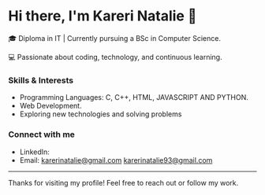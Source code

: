 # Hi there, I'm Kareri Natalie 👋

🎓 Diploma in IT | Currently pursuing a BSc in Computer Science.

💻 Passionate about coding, technology, and continuous learning.

### Skills & Interests
- Programming Languages: C, C++, HTML, JAVASCRIPT AND PYTHON.
- Web Development.
- Exploring new technologies and solving problems


### Connect with me
- LinkedIn:
- Email: karerinatalie@gmail.com
         karerinatalie93@gmail.com

---

Thanks for visiting my profile! Feel free to reach out or follow my work.


<!---
Karerinatalie/Karerinatalie is a ✨ special ✨ repository because its `README.md` (this file) appears on your GitHub profile.
You can click the Preview link to take a look at your changes.
--->
